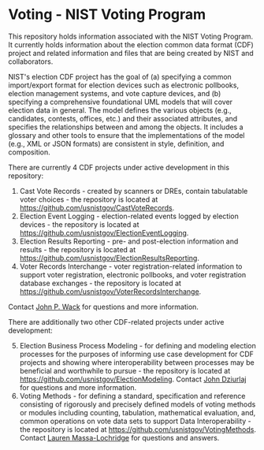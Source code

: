 # Voting - NIST Voting Program

This repository holds information associated with the NIST Voting Program.  It currently holds information about the election common data format (CDF) project and related information and files that are being created by NIST and collaborators.  

NIST's election CDF project has the goal of (a) specifying a common import/export format for election devices such as electronic pollbooks, election management systems, and vote capture devices, and (b) specifying a comprehensive foundational UML models that will cover election data in general.  The model defines the various objects (e.g., candidates, contests, offices, etc.) and their associated attributes, and specifies the relationships between and among the objects.  It includes a glossary and other tools to ensure that the implementations of the model (e.g., XML or JSON formats) are consistent in style, definition, and composition.

There are currently 4 CDF projects under active development in this repository:

1. Cast Vote Records - created by scanners or DREs, contain tabulatable voter choices - the repository is located at https://github.com/usnistgov/CastVoteRecords.
2. Election Event Logging - election-related events logged by election devices - the repository is located at https://github.com/usnistgov/ElectionEventLogging.
3. Election Results Reporting - pre- and post-election information and results - the repository is located at https://github.com/usnistgov/ElectionResultsReporting.
4. Voter Records Interchange - voter registration-related information to support voter registration, electronic pollbooks, and voter registration database exchanges - the repository is located at https://github.com/usnistgov/VoterRecordsInterchange.

Contact [John P. Wack](mailto:john.wack@nist.gov) for questions and more information.

There are additionally two other CDF-related projects under active development:

5. Election Business Process Modeling - for defining and modeling election processes for the purposes of informing use case development for CDF projects and showing where interoperability between processes may be beneficial and worthwhile to pursue - the repository is located at https://github.com/usnistgov/ElectionModeling. Contact [John Dziurlaj](mailto:jndvoting@gmail.com) for questions and more information.
6. Voting Methods - for defining a standard, specification and reference consisting of rigorously and precisely defined models of voting methods or modules including counting, tabulation, mathematical evaluation, and, common operations on vote data sets to support Data Interoperability - the repository is located at https://github.com/usnistgov/VotingMethods. Contact [Lauren Massa-Lochridge](mailto:lauren.massa.lochridge.sf@gmail.com) for questions and answers.
